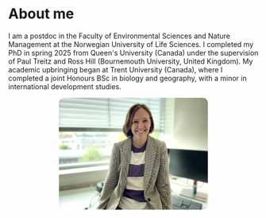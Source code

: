 # About me

I am a postdoc in the Faculty of Environmental Sciences and Nature Management at the Norwegian University of Life Sciences. I completed my PhD in spring 2025 from Queen's University (Canada) under the supervision of Paul Treitz and Ross Hill (Bournemouth University, United Kingdom). My academic upbringing began at Trent University (Canada), where I completed a joint Honours BSc in biology and geography, with a minor in international development studies.

<p align="center">
  <img src="/assets/images/me.jpg" alt="My photo" style="max-width:300px; border-radius:10px;">
</p>

